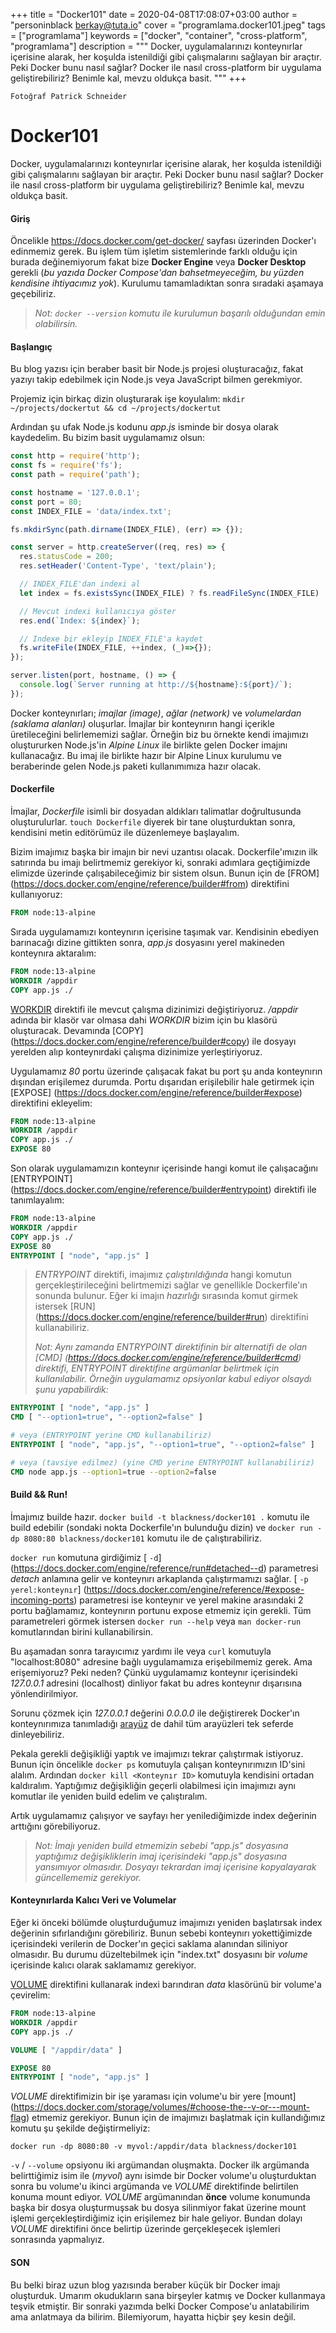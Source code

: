 +++
title = "Docker101"
date = 2020-04-08T17:08:07+03:00
author = "personinblack <berkay@tuta.io>"
cover = "programlama.docker101.jpeg"
tags = ["programlama"]
keywords = ["docker", "container", "cross-platform", "programlama"]
description = """
Docker, uygulamalarınızı konteynırlar içerisine alarak, her koşulda istenildiği gibi
çalışmalarını sağlayan bir araçtır. Peki Docker bunu nasıl sağlar? Docker ile nasıl
cross-platform bir uygulama geliştirebiliriz? Benimle kal, mevzu oldukça basit.
"""
+++

    Fotoğraf Patrick Schneider

# Docker101

Docker, uygulamalarınızı konteynırlar içerisine alarak, her koşulda istenildiği gibi
çalışmalarını sağlayan bir araçtır. Peki Docker bunu nasıl sağlar? Docker ile nasıl
cross-platform bir uygulama geliştirebiliriz? Benimle kal, mevzu oldukça basit.

#### Giriş

Öncelikle https://docs.docker.com/get-docker/ sayfası üzerinden Docker'ı edinmemiz gerek.
Bu işlem tüm işletim sistemlerinde farklı olduğu için burada değinemiyorum fakat bize
**Docker Engine** veya **Docker Desktop** gerekli (*bu yazıda Docker Compose'dan
bahsetmeyeceğim, bu yüzden kendisine ihtiyacımız yok*). Kurulumu tamamladıktan sonra
sıradaki aşamaya geçebiliriz.

> *Not: `docker --version` komutu ile kurulumun başarılı olduğundan emin olabilirsin.*

#### Başlangıç

Bu blog yazısı için beraber basit bir Node.js projesi oluşturacağız, fakat yazıyı takip
edebilmek için Node.js veya JavaScript bilmen gerekmiyor.

Projemiz için birkaç dizin oluşturarak işe koyulalım: `mkdir ~/projects/dockertut && cd
~/projects/dockertut`

Ardından şu ufak Node.js kodunu *app.js* isminde bir dosya olarak kaydedelim. Bu bizim
basit uygulamamız olsun:

```javascript
const http = require('http');
const fs = require('fs');
const path = require('path');

const hostname = '127.0.0.1';
const port = 80;
const INDEX_FILE = 'data/index.txt';

fs.mkdirSync(path.dirname(INDEX_FILE), (err) => {});

const server = http.createServer((req, res) => {
  res.statusCode = 200;
  res.setHeader('Content-Type', 'text/plain');

  // INDEX_FILE'dan indexi al
  let index = fs.existsSync(INDEX_FILE) ? fs.readFileSync(INDEX_FILE) : 0;

  // Mevcut indexi kullanıcıya göster
  res.end(`Index: ${index}`);

  // Indexe bir ekleyip INDEX_FILE'a kaydet
  fs.writeFile(INDEX_FILE, ++index, (_)=>{});
});

server.listen(port, hostname, () => {
  console.log(`Server running at http://${hostname}:${port}/`);
});
```

Docker konteynırları; *imajlar (image)*, *ağlar (network)* ve *volumelardan (saklama
alanları)* oluşurlar. İmajlar bir konteynırın hangi içerikle üretileceğini belirlememizi
sağlar. Örneğin biz bu örnekte kendi imajımızı oluştururken Node.js'in *Alpine Linux* ile
birlikte gelen Docker imajını kullanacağız. Bu imaj ile birlikte hazır bir Alpine Linux
kurulumu ve beraberinde gelen Node.js paketi kullanımımıza hazır olacak.

#### Dockerfile

İmajlar, *Dockerfile* isimli bir dosyadan aldıkları talimatlar doğrultusunda
oluşturulurlar. `touch Dockerfile` diyerek bir tane oluşturduktan sonra, kendisini metin
editörümüz ile düzenlemeye başlayalım.

Bizim imajımız başka bir imajın bir nevi uzantısı olacak. Dockerfile'ımızın ilk
satırında bu imajı belirtmemiz gerekiyor ki, sonraki adımlara geçtiğimizde elimizde
üzerinde çalışabileceğimiz bir sistem olsun. Bunun için de [FROM]
(https://docs.docker.com/engine/reference/builder#from) direktifini kullanıyoruz:

```Dockerfile
FROM node:13-alpine
```

Sırada uygulamamızı konteynırın içerisine taşımak var. Kendisinin ebediyen barınacağı
dizine gittikten sonra, *app.js* dosyasını yerel makineden konteynıra aktaralım:

```Dockerfile
FROM node:13-alpine
WORKDIR /appdir
COPY app.js ./
```

[WORKDIR](https://docs.docker.com/engine/reference/builder#workdir) direktifi ile
mevcut çalışma dizinimizi değiştiriyoruz. */appdir* adında bir klasör var olmasa dahi
*WORKDIR* bizim için bu klasörü oluşturacak. Devamında [COPY]
(https://docs.docker.com/engine/reference/builder#copy) ile dosyayı yerelden alıp
konteynırdaki çalışma dizinimize yerleştiriyoruz.

Uygulamamız *80* portu üzerinde çalışacak fakat bu port şu anda konteynırın dışından
erişilemez durumda. Portu dışarıdan erişilebilir hale getirmek için [EXPOSE]
(https://docs.docker.com/engine/reference/builder#expose) direktifini ekleyelim:

```Dockerfile
FROM node:13-alpine
WORKDIR /appdir
COPY app.js ./
EXPOSE 80
```

Son olarak uygulamamızın konteynır içerisinde hangi komut ile çalışacağını [ENTRYPOINT]
(https://docs.docker.com/engine/reference/builder#entrypoint) direktifi ile tanımlayalım:

```Dockerfile
FROM node:13-alpine
WORKDIR /appdir
COPY app.js ./
EXPOSE 80
ENTRYPOINT [ "node", "app.js" ]
```

> *ENTRYPOINT* direktifi, imajımız *çalıştırıldığında* hangi komutun gerçekleştirileceğini
> belirtmemizi sağlar ve genellikle Dockerfile'ın sonunda bulunur. Eğer ki imajın
> *hazırlığı* sırasında komut girmek istersek [RUN]
> (https://docs.docker.com/engine/reference/builder#run) direktifini kullanabiliriz.
>
> *Not: Aynı zamanda ENTRYPOINT direktifinin bir alternatifi de olan [CMD]
> (https://docs.docker.com/engine/reference/builder#cmd) direktifi, ENTRYPOINT
> direktifine argümanlar belirtmek için kullanılabilir. Örneğin uygulamamız opsiyonlar
> kabul ediyor olsaydı şunu yapabilirdik:*
```Dockerfile
ENTRYPOINT [ "node", "app.js" ]
CMD [ "--option1=true", "--option2=false" ]

# veya (ENTRYPOINT yerine CMD kullanabiliriz)
ENTRYPOINT [ "node", "app.js", "--option1=true", "--option2=false" ]

# veya (tavsiye edilmez) (yine CMD yerine ENTRYPOINT kullanabiliriz)
CMD node app.js --option1=true --option2=false
```

#### Build && Run!

İmajımız builde hazır. `docker build -t blackness/docker101 .` komutu ile
build edebilir (sondaki nokta Dockerfile'ın bulunduğu dizin) ve
`docker run -dp 8080:80 blackness/docker101` komutu ile de çalıştırabiliriz.

`docker run` komutuna girdiğimiz [ `-d`]
(https://docs.docker.com/engine/reference/run#detached--d) parametresi *detach* anlamına
gelir ve konteynırı arkaplanda çalıştırmamızı sağlar. [ `-p yerel:konteynır`]
(https://docs.docker.com/engine/reference/#expose-incoming-ports) parametresi ise
konteynır ve yerel makine arasındaki 2 portu bağlamamız, konteynırın portunu expose
etmemiz için gerekli. Tüm parametreleri görmek istersen `docker run --help` veya
`man docker-run` komutlarından birini kullanabilirsin.

Bu aşamadan sonra tarayıcımız yardımı ile veya `curl` komutuyla "localhost:8080"
adresine bağlı uygulamamıza erişebilmemiz gerek. Ama erişemiyoruz? Peki neden? Çünkü
uygulamamız konteynır içerisindeki *127.0.0.1* adresini (localhost) dinliyor fakat
bu adres konteynır dışarısına yönlendirilmiyor.

Sorunu çözmek için *127.0.0.1* değerini *0.0.0.0* ile değiştirerek Docker'ın
konteynırımıza tanımladığı [arayüz](https://en.wikipedia.org/wiki/Network_interface) de
dahil tüm arayüzleri tek seferde dinleyebiliriz.

Pekala gerekli değişikliği yaptık ve imajımızı tekrar çalıştırmak istiyoruz. Bunun
için öncelikle `docker ps` komutuyla çalışan konteynırımızın ID'sini alalım. Ardından
`docker kill <Konteynır ID>` komutuyla kendisini ortadan kaldıralım. Yaptığımız
değişikliğin geçerli olabilmesi için imajımızı aynı komutlar ile yeniden build edelim ve
çalıştıralım.

Artık uygulamamız çalışıyor ve sayfayı her yenilediğimizde index değerinin arttığını
görebiliyoruz.

> *Not: İmajı yeniden build etmemizin sebebi "app.js" dosyasına yaptığımız
> değişikliklerin imaj içerisindeki "app.js" dosyasına yansımıyor olmasıdır. Dosyayı
> tekrardan imaj içerisine kopyalayarak güncellememiz gerekiyor.*

#### Konteynırlarda Kalıcı Veri ve Volumelar

Eğer ki önceki bölümde oluşturduğumuz imajımızı yeniden başlatırsak index değerinin
sıfırlandığını görebiliriz. Bunun sebebi konteynırı yokettiğimizde içerisindeki verilerin
de Docker'ın geçici saklama alanından siliniyor olmasıdır. Bu durumu düzeltebilmek için
"index.txt" dosyasını bir *volume* içerisinde kalıcı olarak saklamamız gerekiyor.

[VOLUME](https://docs.docker.com/engine/reference/builder#volume) direktifini kullanarak
indexi barındıran *data* klasörünü bir volume'a çevirelim:

```Dockerfile
FROM node:13-alpine
WORKDIR /appdir
COPY app.js ./

VOLUME [ "/appdir/data" ]

EXPOSE 80
ENTRYPOINT [ "node", "app.js" ]
```

*VOLUME* direktifimizin bir işe yaraması için volume'u bir yere [mount]
(https://docs.docker.com/storage/volumes/#choose-the--v-or---mount-flag)
etmemiz gerekiyor. Bunun için de imajımızı başlatmak için kullandığımız komutu şu şekilde
değiştirmeliyiz:

`docker run -dp 8080:80 -v myvol:/appdir/data blackness/docker101`

`-v` / `--volume` opsiyonu iki argümandan oluşmakta. Docker ilk argümanda belirttiğimiz
isim ile (*myvol*) aynı isimde bir Docker volume'u oluşturduktan sonra bu volume'u
ikinci argümanda ve *VOLUME* direktifinde belirtilen konuma mount ediyor. *VOLUME*
argümanından **önce** volume konumunda başka bir dosya oluşturmuşsak bu dosya silinmiyor
fakat üzerine mount işlemi gerçekleştirdiğimiz için erişilemez bir hale geliyor. Bundan
dolayı *VOLUME* direktifini önce belirtip üzerinde gerçekleşecek işlemleri sonrasında
yapmalıyız.

#### SON

Bu belki biraz uzun blog yazısında beraber küçük bir Docker imajı oluşturduk. Umarım
okudukların sana birşeyler katmış ve Docker kullanmaya teşvik etmiştir. Bir sonraki
yazımda belki Docker Compose'u anlatabilirim ama anlatmaya da bilirim. Bilemiyorum,
hayatta hiçbir şey kesin değil.
